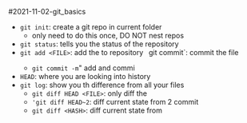 #2021-11-02-git_basics

- `git init`: create a git repo in current folder
	- only need to do this once, DO NOT nest repos
- `git status`: tells you the status of the repository
- `git add <FILE>`: add the <FILE> to repository
` `git commit`: commit the file
	- `git commit -m`" add and commi
- `HEAD`: where you are looking into history
- `git log`: show you th difference from all your files
	- `git diff HEAD <FILE>`: only diff the <FILE>
	- `'git diff HEAD~2`: diff current state from 2 commit
	- `git diff <HASH>`: diff current state from <HAS>
